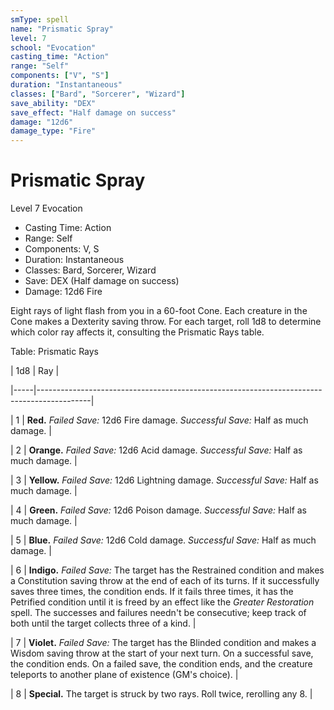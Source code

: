 ```yaml
---
smType: spell
name: "Prismatic Spray"
level: 7
school: "Evocation"
casting_time: "Action"
range: "Self"
components: ["V", "S"]
duration: "Instantaneous"
classes: ["Bard", "Sorcerer", "Wizard"]
save_ability: "DEX"
save_effect: "Half damage on success"
damage: "12d6"
damage_type: "Fire"
---
```


# Prismatic Spray
Level 7 Evocation

- Casting Time: Action
- Range: Self
- Components: V, S
- Duration: Instantaneous
- Classes: Bard, Sorcerer, Wizard
- Save: DEX (Half damage on success)
- Damage: 12d6 Fire

Eight rays of light flash from you in a 60-foot Cone. Each creature in the Cone makes a Dexterity saving throw. For each target, roll 1d8 to determine which color ray affects it, consulting the Prismatic Rays table.

Table: Prismatic Rays

| 1d8 | Ray                                                                                       |

|-----|-------------------------------------------------------------------------------------------|

| 1   | **Red.** *Failed Save:* 12d6 Fire damage. *Successful Save:* Half as much damage.         |

| 2   | **Orange.** *Failed Save:* 12d6 Acid damage. *Successful Save:* Half as much damage.      |

| 3   | **Yellow.** *Failed Save:* 12d6 Lightning damage. *Successful Save:* Half as much damage. |

| 4   | **Green.** *Failed Save:* 12d6 Poison damage. *Successful Save:* Half as much damage.     |

| 5   | **Blue.** *Failed Save:* 12d6 Cold damage. *Successful Save:* Half as much damage.        |

| 6   | **Indigo.** *Failed Save:* The target has the Restrained condition and makes a Constitution saving throw at the end of each of its turns. If it successfully saves three times, the condition ends. If it fails three times, it has the Petrified condition until it is freed by an effect like the *Greater Restoration* spell. The successes and failures needn't be consecutive; keep track of both until the target collects three of a kind. |

| 7   | **Violet.** *Failed Save:* The target has the Blinded condition and makes a Wisdom saving throw at the start of your next turn. On a successful save, the condition ends. On a failed save, the condition ends, and the creature teleports to another plane of existence (GM's choice). |

| 8   | **Special.** The target is struck by two rays. Roll twice, rerolling any 8.               |
